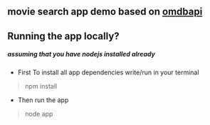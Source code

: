 ## movie search app demo based on [omdbapi](http://www.omdbapi.com/)
## Running the app locally?
##### assuming that you have nodejs installed already
* First To install all app dependencies write/run in your terminal

> npm install

* Then run the app

> node app
